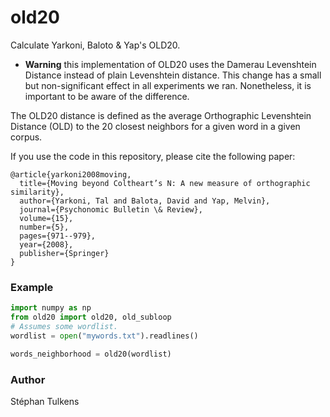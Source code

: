 # old20
Calculate Yarkoni, Baloto & Yap's OLD20.

* **Warning** this implementation of OLD20 uses the Damerau Levenshtein Distance instead of plain Levenshtein distance. This change has a small but non-significant effect in all experiments we ran. Nonetheless, it is important to be aware of the difference.

The OLD20 distance is defined as the average Orthographic Levenshtein Distance (OLD) to the 20 closest neighbors for a given word in a given corpus.

If you use the code in this repository, please cite the following paper:

```
@article{yarkoni2008moving,
  title={Moving beyond Coltheart’s N: A new measure of orthographic similarity},
  author={Yarkoni, Tal and Balota, David and Yap, Melvin},
  journal={Psychonomic Bulletin \& Review},
  volume={15},
  number={5},
  pages={971--979},
  year={2008},
  publisher={Springer}
}
```

### Example

```python
import numpy as np
from old20 import old20, old_subloop
# Assumes some wordlist.
wordlist = open("mywords.txt").readlines()

words_neighborhood = old20(wordlist)
```


### Author

Stéphan Tulkens
